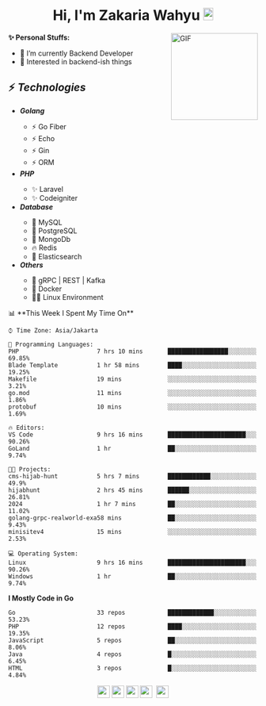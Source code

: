 <h1 align="center">Hi, I'm Zakaria Wahyu <img src="https://github.com/TheDudeThatCode/TheDudeThatCode/blob/master/Assets/Hi.gif" width="20px" height="25px"></h1>

<img align="right" alt="GIF" height="175px" src="https://www.nayakapratama.co.id/wp-content/uploads/2019/07/Website-Maintenance.gif" />

**✨ Personal Stuffs:**
- 🔭 I’m currently Backend Developer
- 🌱 Interested in backend-ish things

<h2>⚡ <i>Technologies</i></h2>
<ul>
<li><strong><i>Golang</i></strong></li>
  <ul>
    <li>⚡ Go Fiber</li>
    <li>⚡ Echo</li>
    <li>⚡ Gin</li>
    <li>⚡ ORM</li>
  </ul>
<li><strong><i>PHP</i></strong></li>
  <ul>
    <li>✨ Laravel</li>
    <li>✨ Codeigniter</li>
  </ul>
<li><strong><i>Database</i></strong></li>
  <ul>
    <li>🐬 MySQL</li>
    <li>🐘 PostgreSQL</li>
    <li>🍃 MongoDb</li>
    <li>🔥 Redis</li>
    <li>🔎 Elasticsearch</li>
  </ul>
  <li><strong><i>Others</i></strong></li>
  <ul>
    <li>💫 gRPC | REST | Kafka</li>
    <li>🐳 Docker</li>
    <li>👨‍💻 Linux Environment</li>
  </ul>
</ul>
<!--START_SECTION:waka-->
📊 **This Week I Spent My Time On** 

```text
⌚︎ Time Zone: Asia/Jakarta

💬 Programming Languages: 
PHP                      7 hrs 10 mins       █████████████████░░░░░░░░   69.85% 
Blade Template           1 hr 58 mins        ████░░░░░░░░░░░░░░░░░░░░░   19.25% 
Makefile                 19 mins             ░░░░░░░░░░░░░░░░░░░░░░░░░   3.21% 
go.mod                   11 mins             ░░░░░░░░░░░░░░░░░░░░░░░░░   1.86% 
protobuf                 10 mins             ░░░░░░░░░░░░░░░░░░░░░░░░░   1.69%

🔥 Editors: 
VS Code                  9 hrs 16 mins       ██████████████████████░░░   90.26% 
GoLand                   1 hr                ██░░░░░░░░░░░░░░░░░░░░░░░   9.74%

🐱‍💻 Projects: 
cms-hijab-hunt           5 hrs 7 mins        ████████████░░░░░░░░░░░░░   49.9% 
hijabhunt                2 hrs 45 mins       ██████░░░░░░░░░░░░░░░░░░░   26.81% 
2024                     1 hr 7 mins         ██░░░░░░░░░░░░░░░░░░░░░░░   11.02% 
golang-grpc-realworld-exa58 mins             ██░░░░░░░░░░░░░░░░░░░░░░░   9.43% 
minisitev4               15 mins             ░░░░░░░░░░░░░░░░░░░░░░░░░   2.53%

💻 Operating System: 
Linux                    9 hrs 16 mins       ██████████████████████░░░   90.26% 
Windows                  1 hr                ██░░░░░░░░░░░░░░░░░░░░░░░   9.74%

```

**I Mostly Code in Go** 

```text
Go                       33 repos            █████████████░░░░░░░░░░░░   53.23% 
PHP                      12 repos            ████░░░░░░░░░░░░░░░░░░░░░   19.35% 
JavaScript               5 repos             ██░░░░░░░░░░░░░░░░░░░░░░░   8.06% 
Java                     4 repos             █░░░░░░░░░░░░░░░░░░░░░░░░   6.45% 
HTML                     3 repos             █░░░░░░░░░░░░░░░░░░░░░░░░   4.84%

```



<!--END_SECTION:waka-->

<p align="center">
<a href="https://www.linkedin.com/in/zakariawahyu" target="_blank"><img src="https://img.shields.io/badge/linkedin-%230077B5.svg?&style=for-the-badge&logo=linkedin&logoColor=white" height=25></a>
<a href="https://medium.com/@zakariawahyu" target="_blank"><img src="https://img.shields.io/badge/Medium-12100E?style=for-the-badge&logo=medium&logoColor=white" height=25></a>
<a href="https://medium.com/@zakariawahyu" target="_blank"><img src="https://img.shields.io/badge/Portfolio-2300843e?style=for-the-badge&logo=About.me&logoColor=white" height=25></a>
<a href="https://www.twitter.com/_zakariawahyu" target="_blank"><img src="https://img.shields.io/badge/twitter-%231DA1F2.svg?&style=for-the-badge&logo=twitter&logoColor=white" height=25></a> 
<a href="https://www.instagram.com/_zakariawahyu" target="_blank"><img src="https://img.shields.io/badge/instagram-%23E4405F.svg?&style=for-the-badge&logo=instagram&logoColor=white" height=25></a>
